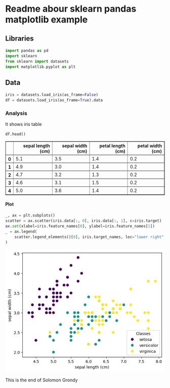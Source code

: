 # Readme abour sklearn pandas matplotlib example

## Libraries


```python
import pandas as pd
import sklearn
from sklearn import datasets
import matplotlib.pyplot as plt
```

## Data


```python
iris = datasets.load_iris(as_frame=False)
df = datasets.load_iris(as_frame=True).data
```

### Analysis
It shows iris table


```python
df.head()
```

<div>
<table border="1" class="dataframe">
  <thead>
    <tr style="text-align: right;">
      <th></th>
      <th>sepal length (cm)</th>
      <th>sepal width (cm)</th>
      <th>petal length (cm)</th>
      <th>petal width (cm)</th>
    </tr>
  </thead>
  <tbody>
    <tr>
      <th>0</th>
      <td>5.1</td>
      <td>3.5</td>
      <td>1.4</td>
      <td>0.2</td>
    </tr>
    <tr>
      <th>1</th>
      <td>4.9</td>
      <td>3.0</td>
      <td>1.4</td>
      <td>0.2</td>
    </tr>
    <tr>
      <th>2</th>
      <td>4.7</td>
      <td>3.2</td>
      <td>1.3</td>
      <td>0.2</td>
    </tr>
    <tr>
      <th>3</th>
      <td>4.6</td>
      <td>3.1</td>
      <td>1.5</td>
      <td>0.2</td>
    </tr>
    <tr>
      <th>4</th>
      <td>5.0</td>
      <td>3.6</td>
      <td>1.4</td>
      <td>0.2</td>
    </tr>
  </tbody>
</table>
</div>



#### Plot 


```python
_, ax = plt.subplots()
scatter = ax.scatter(iris.data[:, 0], iris.data[:, 1], c=iris.target)
ax.set(xlabel=iris.feature_names[0], ylabel=iris.feature_names[1])
_ = ax.legend(
    scatter.legend_elements()[0], iris.target_names, loc="lower right", title="Classes"
)
```


    
![png](output_8_0.png)
    


This is the end of Solomon Grondy
